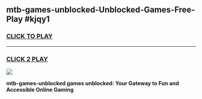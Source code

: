 
## mtb-games-unblocked-Unblocked-Games-Free-Play #kjqy1
<h3>
<a href="https://us.freeplayer.one?title=mtb-games-unblocked&ref=9M">CLICK TO PLAY</a></h3>
<hr>

<h3>
<a href="https://us.freeplayer.one?title=mtb-games-unblocked&ref=9M">CLICK 2 PLAY</a>
  
</h3>

<a href="https://us.freeplayer.one?title=mtb-games-unblocked&ref=9M"><img src="https://clearcache.store/games.png"></a>


**mtb-games-unblocked games unblocked: Your Gateway to Fun and Accessible Online Gaming**
